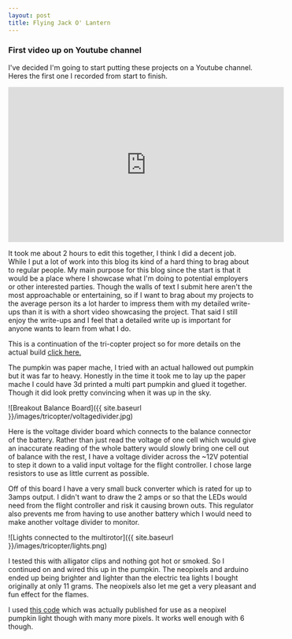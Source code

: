 ```yaml
---
layout: post
title: Flying Jack O' Lantern
---
```


### First video up on Youtube channel
I've decided I'm going to start putting these projects on a Youtube channel. Heres the first one I recorded from start to finish.
<iframe width="560" height="315" src="https://www.youtube.com/embed/S5YWd_Vr1sc" frameborder="0" allow="accelerometer; autoplay; clipboard-write; encrypted-media; gyroscope; picture-in-picture" allowfullscreen></iframe>

It took me about 2 hours to edit this together, I think I did a decent job. While I put a lot of work into this blog its kind of a hard thing to brag about to regular people. My main purpose for this blog since the start is that it would be a place where I showcase what I'm doing to potential employers or other interested parties. Though the walls of text I submit here aren't the most approachable or entertaining, so if I want to brag about my projects to the average person its a lot harder to impress them with my detailed write-ups than it is with a short video showcasing the project. That said I still enjoy the write-ups and I feel that a detailed write up is important for anyone wants to learn from what I do. 

This is a continuation of the tri-copter project so for more details on the actual build [click here.](https://wezley.net/tricopter/) 

The pumpkin was paper mache, I tried with an actual hallowed out pumpkin but it was far to heavy. Honestly in the time it took me to lay up the paper mache I could have 3d printed a multi part pumpkin and glued it together. Though it did look pretty convincing when it was up in the sky.

![Breakout Balance Board]({{ site.baseurl }}/images/tricopter/voltagedivider.jpg)

Here is the voltage divider board which connects to the balance connector of the battery. Rather than just read the voltage of one cell which would give an inaccurate reading of the whole battery would slowly bring one cell out of balance with the rest, I have a voltage divider across the ~12V potential to step it down to a valid input voltage for the flight controller. I chose large resistors to use as little current as possible.

Off of this board I have a very small buck converter which is rated for up to 3amps output. I didn't want to draw the 2 amps or so that the LEDs would need from the flight controller and risk it causing brown outs. This regulator also prevents me from having to use another battery which I would need to make another voltage divider to monitor. 

![Lights connected to the multirotor]({{ site.baseurl }}/images/tricopter/lights.png)

I tested this with alligator clips and nothing got hot or smoked. So I continued on and wired this up in the pumpkin. The neopixels and arduino ended up being brighter and lighter than the electric tea lights I bought originally at only 11 grams. The neopixels also let me get a very pleasant and fun effect for the flames. 

I used [this code](https://github.com/schnoggo/jack-o-candle) which was actually published for use as a neopixel pumpkin light though with many more pixels. It works well enough with 6 though.